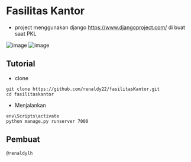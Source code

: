 # Fasilitas Kantor

* project menggunakan  django https://www.djangoproject.com/  di buat saat PKL

![image](https://user-images.githubusercontent.com/92350701/199645462-ce3188fb-12bd-48da-ae32-9c3689cd2eba.png)
![image](https://user-images.githubusercontent.com/92350701/199648029-e1f118fb-7951-4f0f-bc24-d2d743ff62c6.png)



## Tutorial
- clone
```
git clone https://github.com/renaldy22/fasilitasKantor.git
cd fasilitaskantor
```
- Menjalankan
```
env\Scripts\activate
python manage.py runserver 7000
```

## Pembuat
```
@renaldylh
```
